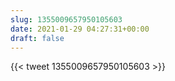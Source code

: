 ```yaml
---
slug: 1355009657950105603
date: 2021-01-29 04:27:31+00:00
draft: false
---
```


{{< tweet 1355009657950105603 >}}
